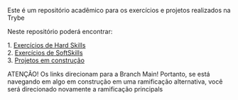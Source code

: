 <p>Este é um repositório acadêmico para os exercícios e projetos realizados na Trybe</ p>

<p> Neste repositório poderá encontrar:</p>
<p> 
1. <a href="https://github.com/FaelCaporali/Trybe_git/tree/main/hard-exercicios">Exercícios de Hard Skills</a> <br /> 
2. <a href="https://github.com/FaelCaporali/Trybe_git/tree/main/soft-exercicios">Exercícios de SoftSkills</a> <br />
3. <a href="https://github.com/FaelCaporali/Trybe_git/tree/main/projetos">Projetos em construção</a> <br />
</p>
<p>ATENÇÃO! Os links direcionam para a Branch Main! Portanto, se está navegando em algo em construção em uma ramificação alternativa, você será direcionado novamente a ramificação principals</p>
